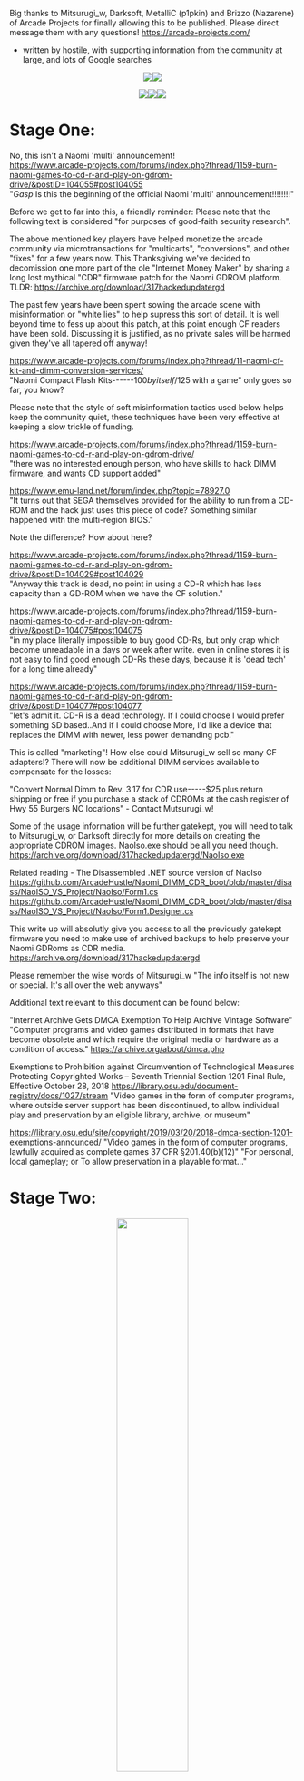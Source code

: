 Big thanks to Mitsurugi_w, Darksoft, MetalliC (p1pkin) and Brizzo (Nazarene) of Arcade Projects for finally allowing this to be published. Please direct message them with any questions! https://arcade-projects.com/

- written by hostile, with supporting information from the community at large, and lots of Google searches

<p align="center">
<img src="https://github.com/ArcadeHustle/X3_USB_softmod/blob/master/walsdawg.jpeg"><img src="https://github.com/ArcadeHustle/X3_USB_softmod/blob/master/darksoft.jpeg">
</p>

<p align="center">
  <img src="https://github.com/ArcadeHustle/X3_USB_softmod/blob/master/arcadeprojects.jpeg"><img src="https://github.com/ArcadeHustle/X3_USB_softmod/blob/master/brizzo.jpeg"><img src="https://github.com/ArcadeHustle/X3_USB_softmod/blob/master/metallic.jpg">
</p>

# Stage One:

No, this isn't a Naomi 'multi' announcement!<br>
https://www.arcade-projects.com/forums/index.php?thread/1159-burn-naomi-games-to-cd-r-and-play-on-gdrom-drive/&postID=104055#post104055<br>
"*Gasp* Is this the beginning of the official Naomi 'multi' announcement!!!!!!!!"

Before we get to far into this, a friendly reminder: Please note that the following text is considered "for purposes of good-faith security research".

The above mentioned key players have helped monetize the arcade community via microtransactions for "multicarts", "conversions", and other "fixes" for a few years now. 
This Thanksgiving we've decided to decomission one more part of the ole "Internet Money Maker" by sharing a long lost mythical "CDR" firmware patch for the Naomi GDROM platform. 
<br>TLDR: https://archive.org/download/317hackedupdatergd

The past few years have been spent sowing the arcade scene with misinformation or "white lies" to help supress this sort of detail. It is well beyond time to fess up about this patch,
at this point enough CF readers have been sold. Discussing it is justified, as no private sales will be harmed given they've all tapered off anyway! 

https://www.arcade-projects.com/forums/index.php?thread/11-naomi-cf-kit-and-dimm-conversion-services/
<br>"Naomi Compact Flash Kits------$100 by itself/$125 with a game" only goes so far, you know? 

Please note that the style of soft misinformation tactics used below helps keep the community quiet, these techniques have been very effective at keeping a slow trickle of funding.
 
https://www.arcade-projects.com/forums/index.php?thread/1159-burn-naomi-games-to-cd-r-and-play-on-gdrom-drive/
<br>"there was no interested enough person, who have skills to hack DIMM firmware, and wants CD support added"

https://www.emu-land.net/forum/index.php?topic=78927.0
<br>"It turns out that SEGA themselves provided for the ability to run from a CD-ROM and the hack just uses this piece of code? Something similar happened with the multi-region BIOS." 

Note the difference? How about here? 

https://www.arcade-projects.com/forums/index.php?thread/1159-burn-naomi-games-to-cd-r-and-play-on-gdrom-drive/&postID=104029#post104029
<br>"Anyway this track is dead, no point in using a CD-R which has less capacity than a GD-ROM when we have the CF solution." 

https://www.arcade-projects.com/forums/index.php?thread/1159-burn-naomi-games-to-cd-r-and-play-on-gdrom-drive/&postID=104075#post104075
<br>"in my place literally impossible to buy good CD-Rs, but only crap which become unreadable in a days or week after write.
even in online stores it is not easy to find good enough CD-Rs these days, because it is 'dead tech' for a long time already"

https://www.arcade-projects.com/forums/index.php?thread/1159-burn-naomi-games-to-cd-r-and-play-on-gdrom-drive/&postID=104077#post104077
<br>"let's admit it. CD-R is a dead technology. If I could choose I would prefer something SD based..And if I could choose More, I'd like a device that replaces the DIMM with newer, less power demanding pcb."

This is called "marketing"! How else could Mitsurugi_w sell so many CF adapters!? There will now be additional DIMM services available to compensate for the losses:

"Convert Normal Dimm to Rev. 3.17 for CDR use-----$25 plus return shipping or free if you purchase a stack of CDROMs at the cash register of Hwy 55 Burgers NC locations" - Contact Mutsurugi_w!

Some of the usage information will be further gatekept, you will need to talk to Mitsurugi_w, or Darksoft directly for more details on creating the appropriate CDROM images. NaoIso.exe should be all you need though.
https://archive.org/download/317hackedupdatergd/NaoIso.exe

Related reading - The Disassembled .NET source version of NaoIso
https://github.com/ArcadeHustle/Naomi_DIMM_CDR_boot/blob/master/disass/NaoISO_VS_Project/NaoIso/Form1.cs<br>
https://github.com/ArcadeHustle/Naomi_DIMM_CDR_boot/blob/master/disass/NaoISO_VS_Project/NaoIso/Form1.Designer.cs

This write up will absolutly give you access to all the previously gatekept firmware you need to make use of archived backups to help preserve your Naomi GDRoms as CDR media.
https://archive.org/download/317hackedupdatergd

Please remember the wise words of Mitsurugi_w "The info itself is not new or special. It's all over the web anyways" 

Additional text relevant to this document can be found below: 

"Internet Archive Gets DMCA Exemption To Help Archive Vintage Software"<br>
"Computer programs and video games distributed in formats that have become obsolete and which require the original media or hardware as a condition of access."
https://archive.org/about/dmca.php

Exemptions to Prohibition against Circumvention of Technological Measures Protecting Copyrighted Works – Seventh 
Triennial Section 1201 Final Rule, Effective October 28, 2018 https://library.osu.edu/document-registry/docs/1027/stream 
"Video games in the form of computer programs, where outside server support has been discontinued, to allow individual 
play and preservation by an eligible library, archive, or museum"

https://library.osu.edu/site/copyright/2019/03/20/2018-dmca-section-1201-exemptions-announced/ "Video games in the 
form of computer programs, lawfully acquired as complete games 37 CFR §201.40(b)(12)" "For personal, local gameplay; 
or To allow preservation in a playable format..."

# Stage Two:
<p align="center">
  <img src="https://github.com/ArcadeHustle/X3_USB_softmod/blob/master/gobble.jpg" width="50%" height="50%">
</p>

For extended amounts of time now the details of how Sega Naomi can boot games from CDR media has been closely guarded. 

Below is a table showing differences in the binaries that have been available via various channels over the past decade.<br> 
```
Net-Dimm 3.17 flash dump (Originally from https://www.gamoover.net/aspic/1st_FW_Dimm317.rar)
"317_312.bin" (from MAME segadimm.zip - https://archive.org/download/317hackedupdatergd/317_312.bin)
"Hacked Updater GD" (https://archive.org/download/317hackedupdatergd/317hackedupdatergd.bin)
```
------------------------------------------------------------------------------------------------------------------------
```
$ md5 317hackedupdatergd.bin 317_312.bin FW_Dimm317.bin  
MD5 (317hackedupdatergd.bin) = 6150b29fca1ea9cbc465781e2a572739 - Netboot image
MD5 (317_312.bin) = 3db89fa3b5f5be02232d7f70a3e26391 - MAME
MD5 (FW_Dimm317.bin) = b245b4e8f177b1e9c01d47dbbb424aa0  - Raw flash dump 
```
------------------------------------------------------------------------------------------------------------------------

The original 3.17 update GD is archived in MAME as follows:<br>
http://www.citylan.it/wiki/index.php/Naomi_-_Chihiro_-_Triforce<br>
Naomi DIMM Firmware Updater (3.17) 2004.04.22 known internally to MAME as "ngdup23e"<br>
GDS-0023E has encryption key of C775D05831E0B3D3<br>

MAME can be considered important for attempting to understand the "Hacked Updated GD" binary.<br>
https://github.com/mamedev/mame/blob/master/src/mame/machine/naomigd.cpp#L613<br>
"1st MB of flash ROM contain stock version, 2nd MB have some updated version"<br>
"must have CRC32 FFFFFFFF"<br>

All three firmware binaries match from 0x100000 onward with a few minor differences. 

------------------------------------------------------------------------------------------------------------------------
```
Firmware length - 2097152 ( 0x200000 )
FW_Dimm317.bin         | Location          | Bytes
			      0     (0x0)  | 0ed0 0e40 1ca0 0900 0cd0                 ...@.....  # No Netboot ROM header

			 617996  (0x96E0C) | 0000 0000 0000 0000 0000                 .......... # Start of 00's
			
			1048572 (0xFFFFC)  | 1c2d 76ad 0ed0 0e40 1ca0                 .-v....@.. # End of 00's + (crc)
			1048576 (0x100000) | 0ed0 0e40 1ca0 0900 0cd0                 ...@...... # 

			1122363 (0x11203B) | 8df3 6e35 d112 620b e114                 ..n5..b... # 
			1122545 (0x1120F1) | 8d00 e007 d112 6104 e004                 ......a... # 

			2097148 (0x1FFFFC) | 9031 cd30                                .1.0       # CRC
```
------------------------------------------------------------------------------------------------------------------------
```
Firmware length - 2097152 ( 0x200000 )
317_312.bin            | Location          | Bytes
			      0     (0x0)  | 0ed0 0e40 1ca0 0900 0cd0                 ...@.....  # No Netboot ROM header

			 686568 (0xA79E8)  | 0000 0000 0000 0000 0000                 .......... # Start of 00's

			1048572 (0xFFFFC)  | 57ec 49d0 0ed0 0e40 1ca0                 W.I....@.. # End of 00's + (different crc)
			1048576 (0x100000) | 0ed0 0e40 1ca0 0900 0cd0                 ...@...... # 100% Match FW_Dimm317.bin to EOF

			2097148 (0x1FFFFC) | 9031 cd30                                .1.0.      # CRC match FW_Dimm317.bin
```
------------------------------------------------------------------------------------------------------------------------
```
Firmware length - 2097152 ( 0x200000 )
317hackedupdatergd.bin | Location          | Bytes
			      0     (0x0)  | 4e41 4f4d 4920 2020 2020                 NAOMI      # Netboot ROM header

			 248556  (0x3CAEC) | ffff ffff ffff ffff ffff                 .......... # Start of ff's

			1048572 (0xFFFFC)  | ffff ffff 0ed0 0e40 1ca0                 .......@.. # End of ff's + (crc)
			1048576 (0x100000) | 0ed0 0e40 1ca0 0900 0cd0                 ...@...... # 99% Match FW_Dimm317.bin to EOF 

			1122363 (0x11203B) | a0f3 6e35 d112 620b e114                 ..n5..b... # One byte difference
			1122545 (0x1120F1) | a000 e007 d112 6104 e004                 ......a... # One byte difference

			2097148 (0x1FFFFC) | 85c8 3f99                                ..?.       # CRC change
```
------------------------------------------------------------------------------------------------------------------------

The start of 317hackedupdatergd.bin is very similar to FW_Netdimm_402.bin
It is obviously a similar updater, just different version. 

------------------------------------------------------------------------------------------------------------------------
```
317hackedupdatergd.bin | Location          | Bytes
			2016 (0x7E0) | 0000 0000 0317 0000 0000                 ..........
```
------------------------------------------------------------------------------------------------------------------------
vs. 

------------------------------------------------------------------------------------------------------------------------
```
FW_Netdimm_402.bin     | Location          | Bytes
			2016 (0x7E0) | 0000 0000 0402 0000 0000                 ..........
```
------------------------------------------------------------------------------------------------------------------------

All of this has been documented over time, you only need to follow the following trail... 

https://www.emu-land.net/forum/index.php?topic=78927.0<br>
"In the Internet there are rumors about the existence of hack firmware DIMM-board version 3.17 with support for reading CD-ROM. The author is ElSemi."<br>
"it's private, you can not look. although you can try asking around for arcade-projects"<br>
"this hack (the essence - a patch of 2 bytes in the firmware) is available only for a circle of persons who himself was engaged or is engaged in research of Sega DIMM, which can be counted on the fingers of one hand. until Elsemi himself decides to make this hack public - no one else, myself included, will do it himself."

https://www.arcade-projects.com/forums/index.php?thread/1976-quick-about-gd-roms/&postID=25245#post25245<br>
"I've heard some rumours about a soon to release firmware that allows booting from CDR."

https://www.arcade-projects.com/forums/index.php?thread/1159-burn-naomi-games-to-cd-r-and-play-on-gdrom-drive/&postID=14622#post14622<br>
"when will the party fixed firmware be released?"

https://www.arcade-projects.com/forums/index.php?thread/854-naomi-dimm-firmware-question/<br>
"From what I understand, the DIMM unit is not compatible with CD-Rs. Apparently there's a modified 3.17 DIMM firmware which is though."

Only one brave soul has come forth to share any *real* detail outside the ranks of a very small circle.  

https://www.arcade-projects.com/forums/index.php?thread/1159-burn-naomi-games-to-cd-r-and-play-on-gdrom-drive/&postID=13939#post13939<br>
"Before net booting and CF boooting, there was CD-R booting. You need to patch the DIMM firmware to disable media-check (GD-R vs CD-R) and a few other things, I have tried this myself and it works, somewhat. Unfortunately, at least my setup failed after 1 hour of game-play - probably another mediacheck somehwere that triggered a reset. I'm not aware of anyone managing to patch the firmware properly to avoid the reboot after an hour+.<br>

I have an IDA PRO file timestamped 2008-10-10, which may be it... In any case, I can't take much credit for the firmware as the real details came from Spain..<br>

This is all academic though, and really belongs in the dustbin of history."<br>

He's right! It does... https://archive.org/download/317hackedupdatergd

The rest of the detail belongs in the same historic dustbin, and it shall be left here with no further explaination 

https://www.arcade-projects.com/forums/index.php?thread/1159-burn-naomi-games-to-cd-r-and-play-on-gdrom-drive/&postID=13986#post13986<br>
"it will of course not boot without a patched DIMM firmware, as it will check what kind of physical media is in the GD-Drive..". Within the following link is mentioned http://wiki.pcbotaku.com/w/index.php?title=Disc_Layout

https://www.arcade-projects.com/forums/index.php?thread/1159-burn-naomi-games-to-cd-r-and-play-on-gdrom-drive/&postID=13992#post13992<br>
"nowdays its simpler... for data extraction from GDI image can be used Japanese Cake's GDROM-Explorer"

https://www.arcade-projects.com/forums/index.php?thread/1159-burn-naomi-games-to-cd-r-and-play-on-gdrom-drive/&postID=14685#post14685<br>
"I don't have the gear or inclination to test all this, burn CD-R's to see if it works, then answer questions about why people can't get it to work.. If you really want to have a go at it, I suggest you start disassembling a 3.17 version of the firmware. You're looking for a function called gdachecksecurity IIRC"

https://www.arcade-projects.com/forums/index.php?thread/1159-burn-naomi-games-to-cd-r-and-play-on-gdrom-drive/&postID=102796#post102796<br>
"there was unsolved side effects like reset after some time, which makes in ususable at practice, so that hack was abandoned in prior of CF or Net boot methods"

https://www.arcade-projects.com/forums/index.php?thread/1159-burn-naomi-games-to-cd-r-and-play-on-gdrom-drive/&postID=102814#post102814<br>
"I also tested some CD-R hacks we wanted to try but they didn't work. This was a year or two ago. It was abandoned very shortly after. I mean, CD-Rs suck anyway."

https://www.arcade-projects.com/forums/index.php?thread/1159-burn-naomi-games-to-cd-r-and-play-on-gdrom-drive/&postID=104015#post104015<br>
"So basically it needs further patching, right? Any clue about what could trigger it? Another GDRom check? Timing issues?"

https://www.arcade-projects.com/forums/index.php?thread/1159-burn-naomi-games-to-cd-r-and-play-on-gdrom-drive/&postID=104030#post104030<br>
"That reset was patched in the CF version. I guess it can also be easily patched in the GDRom version, if the code that does the check is similar or jumps to similar positions for reset, etc."

https://www.arcade-projects.com/forums/index.php?thread/1159-burn-naomi-games-to-cd-r-and-play-on-gdrom-drive/&postID=104062#post104062<br>
"there is probably some kind of scheduled checks, iirc there is PIC check routine, and disk presence check routine, but I have no good ideas why it may not work for CD-R."

A few more random gems can be found amongst other conversations<br> 
https://forum.arcadeotaku.com/posting.php?mode=quote&f=26&p=409047<br>
"Well id expect now that the bios is hackable then i would i would inject the firmware in the bios and activate it when you go in rom test or similar."

https://forum.arcadeotaku.com/posting.php?mode=quote&f=26&p=410402<br>
"In theory it is possible to hack the 4.02 firm for non net dimm boards in to a regular bios to invoke it from the test mode and hence avoid having to mess around with tsop flashes."

https://forum.arcadeotaku.com/posting.php?mode=quote&f=26&p=481794<br>
"maybe i can take first 1MB from 3.17 firmware and second part from 4.02 updater and merge them to single .bin file using hex editor? Is it work this way?"

The following dumps seem to be the root of much of the public use of DIMM firmware, they are mentioned here for posterity. 
https://forum.arcadeotaku.com/posting.php?mode=quote&f=26&p=410392<br>
"firmware1 (http://www.gamoover.net/aspic/1st_FW_Dimm317.rar) is the bog standard 3.17 - as a flash image ready to burn with a programmer (same md5sum as a flash I desoldered some time back)<br>
firmware2 (http://www.gamoover.net/aspic/2nd_FW_Dimm_402.rar) is a gd-rom/netboot image, which will upgrade the dimm firmware to a patched 4.0 that works with non-net daughterboards."

Finally, the only thing left to mention is that the old Dreamcast "dcisotools" aka gditools may be useful in solving the disc creation. Good luck! If you get stuck, just bug Mitsu or Dark. 
https://github.com/einsteinx2/gditools.git

```
$ python gditools.py -l -i /Users/FAD/Downloads/game.gdi 

Parsed gdi file: game.gdi<br>
Base Directory:  /Users/FAD/Downloads<br>
Number of tracks:  3<br>
<br>
DATA track:<br>
	Filename:  game03.bin<br>
	LBA:       45000 <br>
	Mode:      2352 bytes/sector<br>
	Offset:    45000<br>
	WormHole:  [0, 45000, 32]<br>
<br>
Listing all files in the filesystem:<br>
<br>
/<br>
/BEJ.BIN<br>
/IKARUGA.BIN<br>
/NAOMIGD.BIN<br>


             .-"""""""-.
            {      _____}---. .-.
           {      /          (  o\
          {      /            \ \V
          {     |             _\ \.        GOBBLE GOBBLE
           {    |            / '-' \     FUCK A DARKSOFT !!
            {___\   /\______/    __/     ~~~~~~~~~~~~~~~~~
                 ~~/   /    /____//      https://www.youtube.com/watch?v=l0nq1pQXX90
                   '--'\___/ \___/
                           '\_ \_
            _Stitches'19_    /\ /\
```

